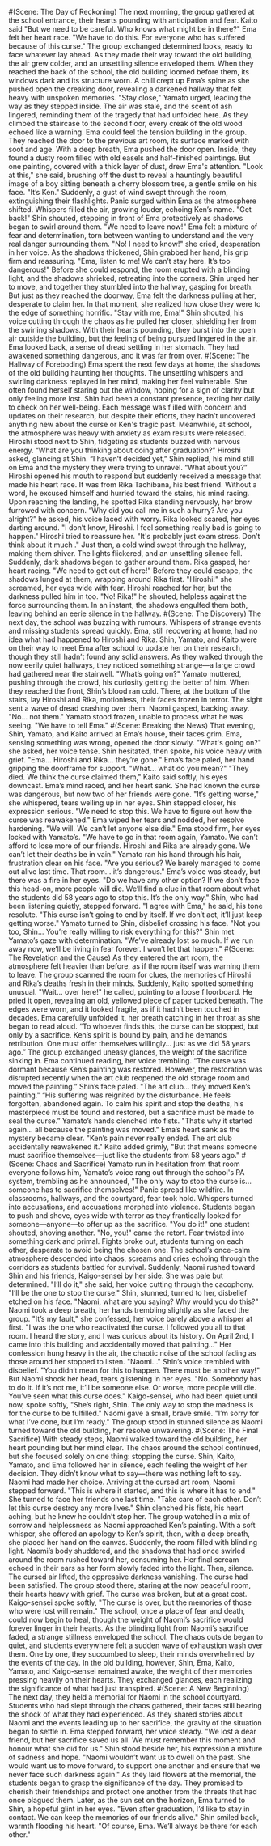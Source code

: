 #(Scene: The Day of Reckoning) 
The next morning, the group gathered at the school entrance, their hearts pounding with 
anticipation and fear. 
Kaito said "But we need to be careful. Who knows what might be in there?" 
Ema felt her heart race. "We have to do this. For everyone who has suffered because of this curse." 
The group exchanged determined looks, ready to face whatever lay ahead. As they made their way 
toward the old building, the air grew colder, and an unsettling silence enveloped them. 
When they reached the back of the school, the old building loomed before them, its windows dark 
and its structure worn. A chill crept up Ema’s spine as she pushed open the creaking door, revealing a 
darkened hallway that felt heavy with unspoken memories. 
"Stay close," Yamato urged, leading the way as they stepped inside. The air was stale, and the scent 
of ash lingered, reminding them of the tragedy that had unfolded here. 
As they climbed the staircase to the second floor, every creak of the old wood echoed like a warning. 
Ema could feel the tension building in the group. They reached the door to the previous art room, its 
surface marked with soot and age. 
With a deep breath, Ema pushed the door open. Inside, they found a dusty room filled with old 
easels and half-finished paintings. But one painting, covered with a thick layer of dust, drew Ema's 
attention. 
"Look at this," she said, brushing off the dust to reveal a hauntingly beautiful image of a boy sitting 
beneath a cherry blossom tree, a gentle smile on his face. "It’s Ken." 
Suddenly, a gust of wind swept through the room, extinguishing their flashlights. Panic surged within 
Ema as the atmosphere shifted. Whispers filled the air, growing louder, echoing Ken’s name. 
"Get back!" Shin shouted, stepping in front of Ema protectively as shadows began to swirl around 
them. "We need to leave now!" 
Ema felt a mixture of fear and determination, torn between wanting to understand and the very real 
danger surrounding them. "No! I need to know!" she cried, desperation in her voice. 
As the shadows thickened, Shin grabbed her hand, his grip firm and reassuring. "Ema, listen to me! 
We can’t stay here. It’s too dangerous!" 
Before she could respond, the room erupted with a blinding light, and the shadows shrieked, 
retreating into the corners. Shin urged her to move, and together they stumbled into the hallway, 
gasping for breath. 
But just as they reached the doorway, Ema felt the darkness pulling at her, desperate to claim her. In 
that moment, she realized how close they were to the edge of something horrific. 
"Stay with me, Ema!" Shin shouted, his voice cutting through the chaos as he pulled her closer, 
shielding her from the swirling shadows. 
With their hearts pounding, they burst into the open air outside the building, but the feeling of being 
pursued lingered in the air. Ema looked back, a sense of dread settling in her stomach. They had 
awakened something dangerous, and it was far from over. 
#(Scene: The Hallway of Foreboding) 
Ema spent the next few days at home, the shadows of the old building haunting her thoughts. The 
unsettling whispers and swirling darkness replayed in her mind, making her feel vulnerable. She 
often found herself staring out the window, hoping for a sign of clarity but only feeling more lost. 
Shin had been a constant presence, texting her daily to check on her well-being. Each message was 
f
 illed with concern and updates on their research, but despite their efforts, they hadn’t uncovered 
anything new about the curse or Ken's tragic past. 
Meanwhile, at school, the atmosphere was heavy with anxiety as exam results were released. Hiroshi 
stood next to Shin, fidgeting as students buzzed with nervous energy. 
“What are you thinking about doing after graduation?” Hiroshi asked, glancing at Shin. 
“I haven’t decided yet,” Shin replied, his mind still on Ema and the mystery they were trying to 
unravel. “What about you?” 
Hiroshi opened his mouth to respond but suddenly received a message that made his heart race. It 
was from Rika Tachibana, his best friend. Without a word, he excused himself and hurried toward the 
stairs, his mind racing. 
Upon reaching the landing, he spotted Rika standing nervously, her brow furrowed with concern. 
“Why did you call me in such a hurry? Are you alright?” he asked, his voice laced with worry. 
Rika looked scared, her eyes darting around. "I don’t know, Hiroshi. I feel something really bad is 
going to happen." 
Hiroshi tried to reassure her. "It's probably just exam stress. Don’t think about it much ." 
Just then, a cold wind swept through the hallway, making them shiver. The lights flickered, and an 
unsettling silence fell. 
Suddenly, dark shadows began to gather around them. Rika gasped, her heart racing. "We need to 
get out of here!" 
Before they could escape, the shadows lunged at them, wrapping around Rika first. "Hiroshi!" she 
screamed, her eyes wide with fear. 
Hiroshi reached for her, but the darkness pulled him in too. "No! Rika!" he shouted, helpless against 
the force surrounding them. 
In an instant, the shadows engulfed them both, leaving behind an eerie silence in the hallway. 
#(Scene: The Discovery) 
The next day, the school was buzzing with rumours. Whispers of strange events and missing students 
spread quickly. Ema, still recovering at home, had no idea what had happened to Hiroshi and Rika. 
Shin, Yamato, and Kaito were on their way to meet Ema after school to update her on their research, 
though they still hadn’t found any solid answers. As they walked through the now eerily quiet 
hallways, they noticed something strange—a large crowd had gathered near the stairwell. 
"What’s going on?" Yamato muttered, pushing through the crowd, his curiosity getting the better of 
him. 
When they reached the front, Shin’s blood ran cold. There, at the bottom of the stairs, lay Hiroshi and 
Rika, motionless, their faces frozen in terror. The sight sent a wave of dread crashing over them. 
Naomi gasped, backing away. "No... not them." 
Yamato stood frozen, unable to process what he was seeing. "We have to tell Ema." 
#(Scene: Breaking the News) 
That evening, Shin, Yamato, and Kaito arrived at Ema’s house, their faces grim. Ema, sensing 
something was wrong, opened the door slowly. 
"What's going on?" she asked, her voice tense. 
Shin hesitated, then spoke, his voice heavy with grief. "Ema... Hiroshi and Rika... they’re gone." 
Ema’s face paled, her hand gripping the doorframe for support. "What... what do you mean?" 
"They died. We think the curse claimed them," Kaito said softly, his eyes downcast. 
Ema’s mind raced, and her heart sank. She had known the curse was dangerous, but now two of her 
friends were gone. "It’s getting worse," she whispered, tears welling up in her eyes. 
Shin stepped closer, his expression serious. "We need to stop this. We have to figure out how the 
curse was reawakened." 
Ema wiped her tears and nodded, her resolve hardening. "We will. We can’t let anyone else die." 
Ema stood firm, her eyes locked with Yamato’s. "We have to go in that room again, Yamato. We can’t 
afford to lose more of our friends. Hiroshi and Rika are already gone. We can’t let their deaths be in 
vain." 
Yamato ran his hand through his hair, frustration clear on his face. "Are you serious? We barely 
managed to come out alive last time. That room... it’s dangerous." 
Ema’s voice was steady, but there was a fire in her eyes. "Do we have any other option? If we don’t 
face this head-on, more people will die. We’ll find a clue in that room about what the students did 58 
years ago to stop this. It’s the only way." 
Shin, who had been listening quietly, stepped forward. "I agree with Ema," he said, his tone resolute. 
"This curse isn’t going to end by itself. If we don’t act, it’ll just keep getting worse." 
Yamato turned to Shin, disbelief crossing his face. "Not you too, Shin... You’re really willing to risk 
everything for this?" 
Shin met Yamato’s gaze with determination. "We’ve already lost so much. If we run away now, we’ll 
be living in fear forever. I won’t let that happen." 
#(Scene: The Revelation and the Cause) 
As they entered the art room, the atmosphere felt heavier than before, as if the room itself was 
warning them to leave. The group scanned the room for clues, the memories of Hiroshi and Rika’s 
deaths fresh in their minds. 
Suddenly, Kaito spotted something unusual. "Wait… over here!" he called, pointing to a loose 
f
 loorboard. He pried it open, revealing an old, yellowed piece of paper tucked beneath. The edges 
were worn, and it looked fragile, as if it hadn’t been touched in decades. 
Ema carefully unfolded it, her breath catching in her throat as she began to read aloud. 
“To whoever finds this, the curse can be stopped, but only by a sacrifice. Ken’s spirit is bound by pain, 
and he demands retribution. One must offer themselves willingly… just as we did 58 years ago.” 
The group exchanged uneasy glances, the weight of the sacrifice sinking in. Ema continued reading, 
her voice trembling. 
“The curse was dormant because Ken’s painting was restored. However, the restoration was 
disrupted recently when the art club reopened the old storage room and moved the painting.” 
Shin’s face paled. "The art club… they moved Ken’s painting." 
“His suffering was reignited by the disturbance. He feels forgotten, abandoned again. To calm his 
spirit and stop the deaths, his masterpiece must be found and restored, but a sacrifice must be made 
to seal the curse.” 
Yamato’s hands clenched into fists. "That’s why it started again… all because the painting was 
moved." 
Ema’s heart sank as the mystery became clear. "Ken’s pain never really ended. The art club 
accidentally reawakened it." 
Kaito added grimly, "But that means someone must sacrifice themselves—just like the students from 
58 years ago." 
#(Scene: Chaos and Sacrifice) 
Yamato run in hesitation from that room everyone follows him, Yamato’s voice rang out through the 
school's PA system, trembling as he announced, "The only way to stop the curse is... someone has to 
sacrifice themselves!" 
Panic spread like wildfire. In classrooms, hallways, and the courtyard, fear took hold. Whispers 
turned into accusations, and accusations morphed into violence. Students began to push and shove, 
eyes wide with terror as they frantically looked for someone—anyone—to offer up as the sacrifice. 
"You do it!" one student shouted, shoving another. 
"No, you!" came the retort. 
Fear twisted into something dark and primal. Fights broke out, students turning on each other, 
desperate to avoid being the chosen one. The school’s once-calm atmosphere descended into chaos, 
screams and cries echoing through the corridors as students battled for survival. 
Suddenly, Naomi rushed toward Shin and his friends, Kaigo-sensei by her side. She was pale but 
determined. "I’ll do it," she said, her voice cutting through the cacophony. "I’ll be the one to stop the 
curse." 
Shin, stunned, turned to her, disbelief etched on his face. "Naomi, what are you saying? Why would 
you do this?" 
Naomi took a deep breath, her hands trembling slightly as she faced the group. "It’s my fault," she 
confessed, her voice barely above a whisper at first. "I was the one who reactivated the curse. I 
followed you all to that room. I heard the story, and I was curious about its history. On April 2nd, I 
came into this building and accidentally moved that painting..." 
Her confession hung heavy in the air, the chaotic noise of the school fading as those around her 
stopped to listen. 
"Naomi..." Shin’s voice trembled with disbelief. "You didn’t mean for this to happen. There must be 
another way!" 
But Naomi shook her head, tears glistening in her eyes. "No. Somebody has to do it. If it’s not me, it’ll 
be someone else. Or worse, more people will die. You’ve seen what this curse does." 
Kaigo-sensei, who had been quiet until now, spoke softly, "She’s right, Shin. The only way to stop the 
madness is for the curse to be fulfilled." 
Naomi gave a small, brave smile. "I’m sorry for what I’ve done, but I’m ready." 
The group stood in stunned silence as Naomi turned toward the old building, her resolve 
unwavering. 
#(Scene: The Final Sacrifice) 
With steady steps, Naomi walked toward the old building, her heart pounding but her mind clear. 
The chaos around the school continued, but she focused solely on one thing: stopping the curse. 
Shin, Kaito, Yamato, and Ema followed her in silence, each feeling the weight of her decision. They 
didn’t know what to say—there was nothing left to say. Naomi had made her choice. 
Arriving at the cursed art room, Naomi stepped forward. "This is where it started, and this is where it 
has to end." 
She turned to face her friends one last time. "Take care of each other. Don’t let this curse destroy any 
more lives." 
Shin clenched his fists, his heart aching, but he knew he couldn’t stop her. The group watched in a 
mix of sorrow and helplessness as Naomi approached Ken’s painting. 
With a soft whisper, she offered an apology to Ken’s spirit, then, with a deep breath, she placed her 
hand on the canvas. 
Suddenly, the room filled with blinding light. Naomi’s body shuddered, and the shadows that had 
once swirled around the room rushed toward her, consuming her. Her final scream echoed in their 
ears as her form slowly faded into the light. 
Then, silence. 
The cursed air lifted, the oppressive darkness vanishing. The curse had been satisfied. 
The group stood there, staring at the now peaceful room, their hearts heavy with grief. The curse 
was broken, but at a great cost. 
Kaigo-sensei spoke softly, "The curse is over, but the memories of those who were lost will remain." 
The school, once a place of fear and death, could now begin to heal, though the weight of Naomi’s 
sacrifice would forever linger in their hearts. 
As the blinding light from Naomi’s sacrifice faded, a strange stillness enveloped the school. The chaos 
outside began to quiet, and students everywhere felt a sudden wave of exhaustion wash over them. 
One by one, they succumbed to sleep, their minds overwhelmed by the events of the day. 
In the old building, however, Shin, Ema, Kaito, Yamato, and Kaigo-sensei remained awake, the weight 
of their memories pressing heavily on their hearts. They exchanged glances, each realizing the 
significance of what had just transpired. 
#(Scene: A New Beginning) 
The next day, they held a memorial for Naomi in the school courtyard. Students who had slept 
through the chaos gathered, their faces still bearing the shock of what they had experienced. As they 
shared stories about Naomi and the events leading up to her sacrifice, the gravity of the situation 
began to settle in. 
Ema stepped forward, her voice steady. "We lost a dear friend, but her sacrifice saved us all. We 
must remember this moment and honour what she did for us." 
Shin stood beside her, his expression a mixture of sadness and hope. "Naomi wouldn’t want us to 
dwell on the past. She would want us to move forward, to support one another and ensure that we 
never face such darkness again." 
As they laid flowers at the memorial, the students began to grasp the significance of the day. They 
promised to cherish their friendships and protect one another from the threats that had once 
plagued them. 
Later, as the sun set on the horizon, Ema turned to Shin, a hopeful glint in her eyes. "Even after 
graduation, I’d like to stay in contact. We can keep the memories of our friends alive." 
Shin smiled back, warmth flooding his heart. "Of course, Ema. We’ll always be there for each other."
